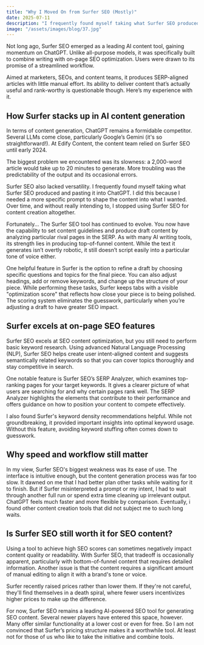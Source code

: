 ```yaml
---
title: "Why I Moved On from Surfer SEO (Mostly)"
date: 2025-07-11
description: "I frequently found myself taking what Surfer SEO produced and pasting it into ChatGPT."
image: "/assets/images/blog/37.jpg"
---
```

Not long ago, Surfer SEO emerged as a leading AI content tool, gaining momentum on ChatGPT. Unlike all-purpose models, it was specifically built to combine writing with on-page SEO optimization. Users were drawn to its promise of a streamlined workflow.

Aimed at marketers, SEOs, and content teams, it produces SERP-aligned articles with little manual effort. Its ability to deliver content that’s actually useful and rank-worthy is questionable though. Here’s my experience with it.

## How Surfer stacks up in AI content generation
In terms of content generation, ChatGPT remains a formidable competitor. Several LLMs come close, particularly Google’s Gemini (it's so straightforward!). At Edify Content, the content team relied on Surfer SEO until early 2024.

The biggest problem we encountered was its slowness: a 2,000-word article would take up to 20 minutes to generate. More troubling was the predictability of the output and its occasional errors.

Surfer SEO also lacked versatility. I frequently found myself taking what Surfer SEO produced and pasting it into ChatGPT. I did this because I needed a more specific prompt to shape the content into what I wanted. Over time, and without really intending to, I stopped using Surfer SEO for content creation altogether.

Fortunately... The Surfer SEO tool has continued to evolve. You now have the capability to set content guidelines and produce draft content by analyzing particular rival pages in the SERP. As with many AI writing tools, its strength lies in producing top-of-funnel content. While the text it generates isn’t overtly robotic, it still doesn’t script easily into a particular tone of voice either.

One helpful feature in Surfer is the option to refine a draft by choosing specific questions and topics for the final piece. You can also adjust headings, add or remove keywords, and change up the structure of your piece. While performing these tasks, Surfer keeps tabs with a visible "optimization score" that reflects how close your piece is to being polished. The scoring system eliminates the guesswork, particularly when you’re adjusting a draft to have greater SEO impact.

## Surfer excels at on-page SEO features
Surfer SEO excels at SEO content optimization, but you still need to perform basic keyword research. Using advanced Natural Language Processing (NLP), Surfer SEO helps create user intent-aligned content and suggests semantically related keywords so that you can cover topics thoroughly and stay competitive in search.

One notable feature is Surfer SEO’s SERP Analyzer, which examines top-ranking pages for your target keywords. It gives a clearer picture of what users are searching for and why certain pages rank well. The SERP Analyzer highlights the elements that contribute to their performance and offers guidance on how to position your content to compete effectively.

I also found Surfer's keyword density recommendations helpful. While not groundbreaking, it provided important insights into optimal keyword usage. Without this feature, avoiding keyword stuffing often comes down to guesswork.

## Why speed and workflow still matter
In my view, Surfer SEO's biggest weakness was its ease of use. The interface is intuitive enough, but the content generation process was far too slow. It dawned on me that I had better plan other tasks while waiting for it to finish. But if Surfer misinterpreted a prompt or my intent, I had to wait through another full run or spend extra time cleaning up irrelevant output. ChatGPT feels much faster and more flexible by comparison. Eventually, i found other content creation tools that did not subject me to such long waits.

## Is Surfer SEO still worth it for SEO content?
​​Using a tool to achieve high SEO scores can sometimes negatively impact content quality or readability. With Surfer SEO, that tradeoff is occasionally apparent, particularly with bottom-of-funnel content that requires detailed information. Another issue is that the content requires a significant amount of manual editing to align it with a brand's tone or voice.

Surfer recently raised prices rather than lower them. If they're not careful, they'll find themselves in a death spiral, where fewer users incentivizes higher prices to make up the difference.

For now, Surfer SEO remains a leading AI-powered SEO tool for generating SEO content. Several newer players have entered this space, however. Many offer similar functionality at a lower cost or even for free. So I am not convinced that Surfer’s pricing structure makes it a worthwhile tool. At least not for those of us who like to take the initiative and combine tools.